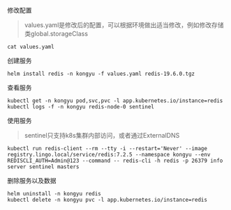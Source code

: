 修改配置

> values.yaml是修改后的配置，可以根据环境做出适当修改，例如修改存储类global.storageClass

```
cat values.yaml
```

创建服务

```
helm install redis -n kongyu -f values.yaml redis-19.6.0.tgz
```

查看服务

```
kubectl get -n kongyu pod,svc,pvc -l app.kubernetes.io/instance=redis
kubectl logs -f -n kongyu redis-node-0 sentinel
```

使用服务

> sentinel只支持k8s集群内部访问，或者通过ExternalDNS

```
kubectl run redis-client --rm --tty -i --restart='Never' --image  registry.lingo.local/service/redis:7.2.5 --namespace kongyu --env REDISCLI_AUTH=Admin@123 --command -- redis-cli -h redis -p 26379 info server sentinel masters
```

删除服务以及数据

```
helm uninstall -n kongyu redis
kubectl delete -n kongyu pvc -l app.kubernetes.io/instance=redis
```

